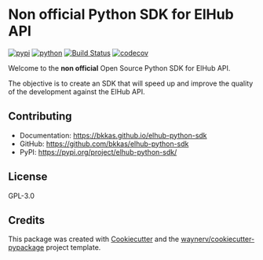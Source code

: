 # Non official Python SDK for ElHub API

[![pypi](https://img.shields.io/pypi/v/elhub-python-sdk.svg)](https://pypi.org/project/elhub-python-sdk/)
[![python](https://img.shields.io/pypi/pyversions/elhub-python-sdk.svg)](https://pypi.org/project/elhub-python-sdk/)
[![Build Status](https://github.com/bkkas/elhub-python-sdk/actions/workflows/dev.yml/badge.svg)](https://github.com/bkkas/elhub-python-sdk/actions/workflows/dev.yml)
[![codecov](https://codecov.io/gh/bkkas/elhub-python-sdk/branch/main/graphs/badge.svg)](https://codecov.io/github/bkkas/elhub-python-sdk)



Welcome to the **non official** Open Source Python SDK for ElHub API.

The objective is to create an SDK that will speed up and improve the quality of the development against the ElHub API.



## Contributing

* Documentation: <https://bkkas.github.io/elhub-python-sdk>
* GitHub: <https://github.com/bkkas/elhub-python-sdk>
* PyPI: <https://pypi.org/project/elhub-python-sdk/>


## License

GPL-3.0



## Credits

This package was created with [Cookiecutter](https://github.com/audreyr/cookiecutter) and
the [waynerv/cookiecutter-pypackage](https://github.com/waynerv/cookiecutter-pypackage) project template.
